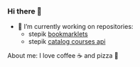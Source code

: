 ### Hi there 👋

- 🔭 I’m currently working on repositories:
  + stepik [bookmarklets](https://github.com/stavidi/stepik-bookmarklets)
  + stepik [catalog courses api](https://github.com/stavidi/stepik-catalogue "utilities")

About me: I love coffee :coffee: and pizza :pizza:

<!--
**stavidi/stavidi** is a ✨ _special_ ✨ repository because its `README.md` (this file) appears on your GitHub profile.

Here are some ideas to get you started:

- 🔭 I’m currently working on ...
- 🌱 I’m currently learning ...
- 👯 I’m looking to collaborate on ...
- 🤔 I’m looking for help with ...
- 💬 Ask me about ...
- 📫 How to reach me: ...
- 😄 Pronouns: ...
- ⚡ Fun fact: ...
-->
